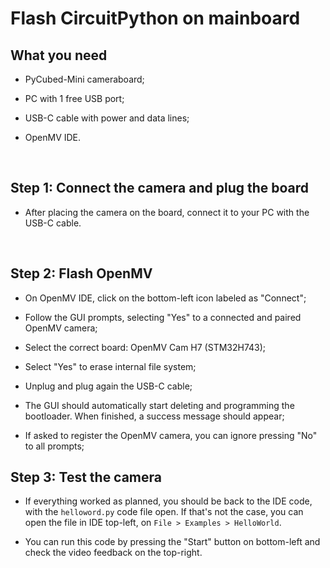 # Flash CircuitPython on mainboard

## What you need

- PyCubed-Mini cameraboard;

- PC with 1 free USB port;

- USB-C cable with power and data lines;

- OpenMV IDE.

<br /> 

## Step 1: Connect the camera and plug the board

- After placing the camera on the board, connect it to your PC with the USB-C cable.

<br /> 

## Step 2: Flash OpenMV

- On OpenMV IDE, click on the bottom-left icon labeled as "Connect";

- Follow the GUI prompts, selecting "Yes" to a connected and paired OpenMV camera;

- Select the correct board: OpenMV Cam H7 (STM32H743);

- Select "Yes" to erase internal file system;

- Unplug and plug again the USB-C cable;

- The GUI should automatically start deleting and programming the bootloader. When finished, a success message should appear;

- If asked to register the OpenMV camera, you can ignore pressing "No" to all prompts;


## Step 3: Test the camera

- If everything worked as planned, you should be back to the IDE code, with the `helloword.py` code file open. If that's not the case, you can open the file in IDE top-left, on `File > Examples > HelloWorld`.

- You can run this code by pressing the "Start" button on bottom-left and check the video feedback on the top-right.